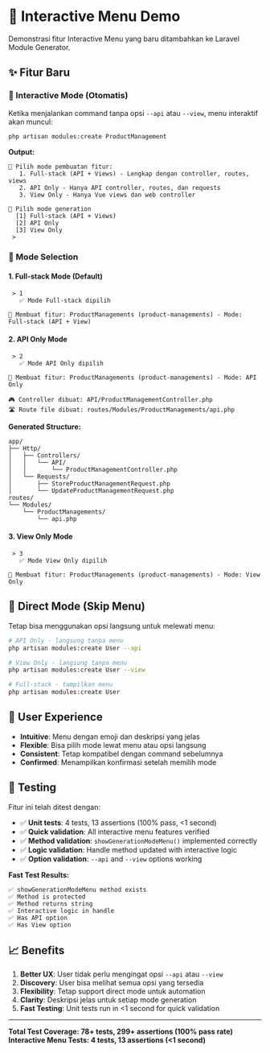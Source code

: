 # 🎯 Interactive Menu Demo

Demonstrasi fitur Interactive Menu yang baru ditambahkan ke Laravel Module Generator.

## ✨ Fitur Baru

### 🎯 Interactive Mode (Otomatis)
Ketika menjalankan command tanpa opsi `--api` atau `--view`, menu interaktif akan muncul:

```bash
php artisan modules:create ProductManagement
```

**Output:**
```
🎯 Pilih mode pembuatan fitur:
   1. Full-stack (API + Views) - Lengkap dengan controller, routes, views
   2. API Only - Hanya API controller, routes, dan requests  
   3. View Only - Hanya Vue views dan web controller

🤔 Pilih mode generation
  [1] Full-stack (API + Views)
  [2] API Only
  [3] View Only
 > 
```

### 🚀 Mode Selection

#### 1. Full-stack Mode (Default)
```
 > 1
   ✅ Mode Full-stack dipilih

🔧 Membuat fitur: ProductManagements (product-managements) - Mode: Full-stack (API + View)
```

#### 2. API Only Mode
```
 > 2
   ✅ Mode API Only dipilih

🔧 Membuat fitur: ProductManagements (product-managements) - Mode: API Only

🎮 Controller dibuat: API/ProductManagementController.php
🛣️ Route file dibuat: routes/Modules/ProductManagements/api.php
```

**Generated Structure:**
```
app/
├── Http/
│   ├── Controllers/
│   │   └── API/
│   │       └── ProductManagementController.php
│   └── Requests/
│       ├── StoreProductManagementRequest.php
│       └── UpdateProductManagementRequest.php
routes/
└── Modules/
    └── ProductManagements/
        └── api.php
```

#### 3. View Only Mode
```
 > 3
   ✅ Mode View Only dipilih

🔧 Membuat fitur: ProductManagements (product-managements) - Mode: View Only
```

## 🔧 Direct Mode (Skip Menu)

Tetap bisa menggunakan opsi langsung untuk melewati menu:

```bash
# API Only - langsung tanpa menu
php artisan modules:create User --api

# View Only - langsung tanpa menu  
php artisan modules:create User --view

# Full-stack - tampilkan menu
php artisan modules:create User
```

## 🎨 User Experience

- **Intuitive**: Menu dengan emoji dan deskripsi yang jelas
- **Flexible**: Bisa pilih mode lewat menu atau opsi langsung
- **Consistent**: Tetap kompatibel dengan command sebelumnya
- **Confirmed**: Menampilkan konfirmasi setelah memilih mode

## 🧪 Testing

Fitur ini telah ditest dengan:
- ✅ **Unit tests**: 4 tests, 13 assertions (100% pass, <1 second)
- ✅ **Quick validation**: All interactive menu features verified
- ✅ **Method validation**: `showGenerationModeMenu()` implemented correctly
- ✅ **Logic validation**: Handle method updated with interactive logic
- ✅ **Option validation**: `--api` and `--view` options working

**Fast Test Results:**
```
✅ showGenerationModeMenu method exists
✅ Method is protected  
✅ Method returns string
✅ Interactive logic in handle
✅ Has API option
✅ Has View option
```

## 📈 Benefits

1. **Better UX**: User tidak perlu mengingat opsi `--api` atau `--view`
2. **Discovery**: User bisa melihat semua opsi yang tersedia
3. **Flexibility**: Tetap support direct mode untuk automation
4. **Clarity**: Deskripsi jelas untuk setiap mode generation
5. **Fast Testing**: Unit tests run in <1 second for quick validation

---

**Total Test Coverage: 78+ tests, 299+ assertions (100% pass rate)**
**Interactive Menu Tests: 4 tests, 13 assertions (<1 second)**
